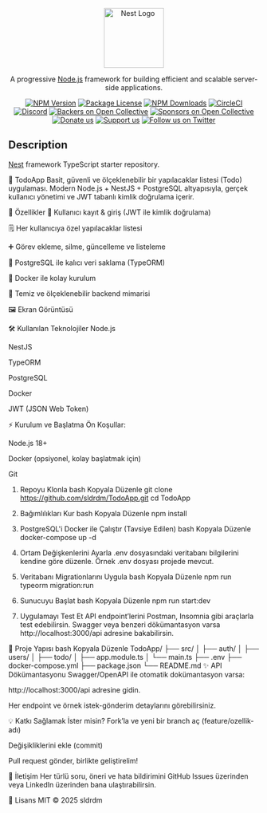 <p align="center">
  <a href="http://nestjs.com/" target="blank"><img src="https://nestjs.com/img/logo-small.svg" width="120" alt="Nest Logo" /></a>
</p>

[circleci-image]: https://img.shields.io/circleci/build/github/nestjs/nest/master?token=abc123def456
[circleci-url]: https://circleci.com/gh/nestjs/nest

  <p align="center">A progressive <a href="http://nodejs.org" target="_blank">Node.js</a> framework for building efficient and scalable server-side applications.</p>
    <p align="center">
<a href="https://www.npmjs.com/~nestjscore" target="_blank"><img src="https://img.shields.io/npm/v/@nestjs/core.svg" alt="NPM Version" /></a>
<a href="https://www.npmjs.com/~nestjscore" target="_blank"><img src="https://img.shields.io/npm/l/@nestjs/core.svg" alt="Package License" /></a>
<a href="https://www.npmjs.com/~nestjscore" target="_blank"><img src="https://img.shields.io/npm/dm/@nestjs/common.svg" alt="NPM Downloads" /></a>
<a href="https://circleci.com/gh/nestjs/nest" target="_blank"><img src="https://img.shields.io/circleci/build/github/nestjs/nest/master" alt="CircleCI" /></a>
<a href="https://discord.gg/G7Qnnhy" target="_blank"><img src="https://img.shields.io/badge/discord-online-brightgreen.svg" alt="Discord"/></a>
<a href="https://opencollective.com/nest#backer" target="_blank"><img src="https://opencollective.com/nest/backers/badge.svg" alt="Backers on Open Collective" /></a>
<a href="https://opencollective.com/nest#sponsor" target="_blank"><img src="https://opencollective.com/nest/sponsors/badge.svg" alt="Sponsors on Open Collective" /></a>
  <a href="https://paypal.me/kamilmysliwiec" target="_blank"><img src="https://img.shields.io/badge/Donate-PayPal-ff3f59.svg" alt="Donate us"/></a>
    <a href="https://opencollective.com/nest#sponsor"  target="_blank"><img src="https://img.shields.io/badge/Support%20us-Open%20Collective-41B883.svg" alt="Support us"></a>
  <a href="https://twitter.com/nestframework" target="_blank"><img src="https://img.shields.io/twitter/follow/nestframework.svg?style=social&label=Follow" alt="Follow us on Twitter"></a>
</p>
  <!--[![Backers on Open Collective](https://opencollective.com/nest/backers/badge.svg)](https://opencollective.com/nest#backer)
  [![Sponsors on Open Collective](https://opencollective.com/nest/sponsors/badge.svg)](https://opencollective.com/nest#sponsor)-->

## Description

[Nest](https://github.com/nestjs/nest) framework TypeScript starter repository.

📝 TodoApp
Basit, güvenli ve ölçeklenebilir bir yapılacaklar listesi (Todo) uygulaması.
Modern Node.js + NestJS + PostgreSQL altyapısıyla, gerçek kullanıcı yönetimi ve JWT tabanlı kimlik doğrulama içerir.

🚀 Özellikler
👤 Kullanıcı kayıt & giriş (JWT ile kimlik doğrulama)

🗒️ Her kullanıcıya özel yapılacaklar listesi

➕ Görev ekleme, silme, güncelleme ve listeleme

💾 PostgreSQL ile kalıcı veri saklama (TypeORM)

🐳 Docker ile kolay kurulum

📐 Temiz ve ölçeklenebilir backend mimarisi

🖼️ Ekran Görüntüsü
<!-- Kendi ekran görüntünü 'screenshots/' klasörüne koyup aşağıdaki yolu düzenle -->


🛠️ Kullanılan Teknolojiler
Node.js

NestJS

TypeORM

PostgreSQL

Docker

JWT (JSON Web Token)

⚡️ Kurulum ve Başlatma
Ön Koşullar:

Node.js 18+

Docker (opsiyonel, kolay başlatmak için)

Git

1. Repoyu Klonla
bash
Kopyala
Düzenle
git clone https://github.com/sldrdm/TodoApp.git
cd TodoApp
2. Bağımlılıkları Kur
bash
Kopyala
Düzenle
npm install
3. PostgreSQL'i Docker ile Çalıştır (Tavsiye Edilen)
bash
Kopyala
Düzenle
docker-compose up -d
4. Ortam Değişkenlerini Ayarla
.env dosyasındaki veritabanı bilgilerini kendine göre düzenle.
Örnek .env dosyası projede mevcut.

5. Veritabanı Migrationlarını Uygula
bash
Kopyala
Düzenle
npm run typeorm migration:run
6. Sunucuyu Başlat
bash
Kopyala
Düzenle
npm run start:dev
7. Uygulamayı Test Et
API endpoint’lerini Postman, Insomnia gibi araçlarla test edebilirsin.
Swagger veya benzeri dökümantasyon varsa http://localhost:3000/api adresine bakabilirsin.

📂 Proje Yapısı
bash
Kopyala
Düzenle
TodoApp/
├── src/
│   ├── auth/
│   ├── users/
│   ├── todo/
│   ├── app.module.ts
│   └── main.ts
├── .env
├── docker-compose.yml
├── package.json
└── README.md
✨ API Dökümantasyonu
Swagger/OpenAPI ile otomatik dokümantasyon varsa:

http://localhost:3000/api adresine gidin.

Her endpoint ve örnek istek-gönderim detaylarını görebilirsiniz.

💡 Katkı Sağlamak İster misin?
Fork’la ve yeni bir branch aç (feature/ozellik-adı)

Değişikliklerini ekle (commit)

Pull request gönder, birlikte geliştirelim!

📧 İletişim
Her türlü soru, öneri ve hata bildirimini GitHub Issues üzerinden veya LinkedIn üzerinden bana ulaştırabilirsin.

🪪 Lisans
MIT © 2025 sldrdm


